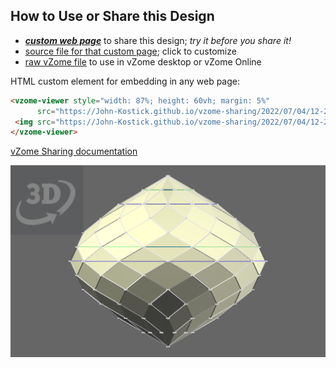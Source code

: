 
## How to Use or Share this Design

 - [***custom web page***][post] to share this design; *try it before you share it!*
 - [source file for that custom page][source]; click to customize
 - [raw vZome file][raw] to use in vZome desktop or vZome Online
 
 HTML custom element for embedding in any web page:
 ```html
<vzome-viewer style="width: 87%; height: 60vh; margin: 5%"
       src="https://John-Kostick.github.io/vzome-sharing/2022/07/04/12-20-49-12-gon-field-study-2/12-gon-field-study-2.vZome" >
  <img src="https://John-Kostick.github.io/vzome-sharing/2022/07/04/12-20-49-12-gon-field-study-2/12-gon-field-study-2.png" />
</vzome-viewer>
 ```

[vZome Sharing documentation](https://vzome.github.io/vzome/sharing.html#how-it-works)

![Image](<12-gon-field-study-2.png>)


[post]: <https://John-Kostick.github.io/vzome-sharing/2022/07/04/12-gon-field-study-2-12-20-49.html>
[source]: <https://github.com/John-Kostick/vzome-sharing/edit/main/_posts/2022-07-04-12-gon-field-study-2-12-20-49.md>
[raw]: <https://raw.githubusercontent.com/John-Kostick/vzome-sharing/main/2022/07/04/12-20-49-12-gon-field-study-2/12-gon-field-study-2.vZome>